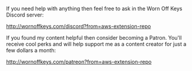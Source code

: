 If you need help with anything then feel free to ask in the Worn Off Keys Discord server:

http://wornoffkeys.com/discord?from=aws-extension-repo

If you found my content helpful then consider becoming a Patron. You'll receive cool perks and will help support me as a content creator for just a few dollars a month:

http://wornoffkeys.com/patreon?from=aws-extension-repo
